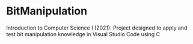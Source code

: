 # BitManipulation
Introduction to Computer Science I (2021): Project designed to apply and test bit manipulation knowledge in Visual Studio Code using C
